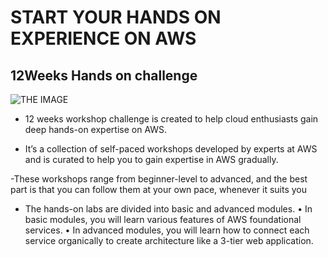 #  START YOUR HANDS ON EXPERIENCE ON AWS
## 12Weeks Hands on challenge
 
![THE IMAGE](https://12weeksworkshops.com/assets/images/image03.jpg?v=095d4a5f)

- 12 weeks workshop challenge is created to help cloud enthusiasts gain deep hands-on expertise on AWS.

- It’s a collection of self-paced workshops developed by experts at AWS and is curated to help you to gain expertise in AWS gradually.

-These workshops range from beginner-level to advanced, and the best part is that you can follow them at your own pace, whenever it suits you

- The hands-on labs are divided into basic and advanced modules.
• In basic modules, you will learn various features of AWS foundational services.
• In advanced modules, you will learn how to connect each service organically to create architecture like a 3-tier web application.


